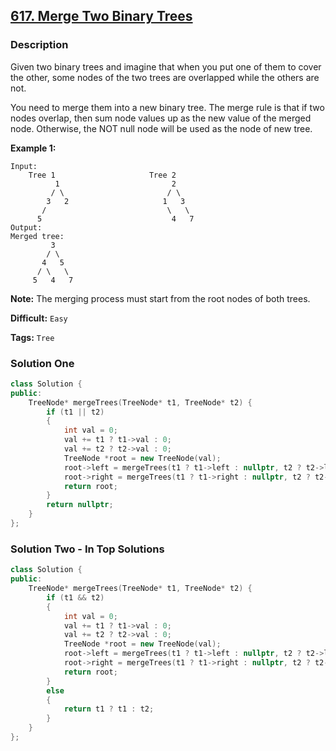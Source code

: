 ## [617. Merge Two Binary Trees](https://leetcode.com/problems/merge-two-binary-trees/#/description)

### Description

Given two binary trees and imagine that when you put one of them to cover the other, some nodes of the two trees are overlapped while the others are not.

You need to merge them into a new binary tree. The merge rule is that if two nodes overlap, then sum node values up as the new value of the merged node. Otherwise, the NOT null node will be used as the node of new tree.

**Example 1:**

```
Input: 
    Tree 1                     Tree 2                  
          1                         2                             
         / \                       / \                            
        3   2                     1   3                        
       /                           \   \                      
      5                             4   7                  
Output: 
Merged tree:
         3
        / \
       4   5
      / \   \ 
     5   4   7

```

**Note:** The merging process must start from the root nodes of both trees.



**Difficult:** `Easy`

**Tags:** `Tree`



### Solution One

```c++
class Solution {
public:
    TreeNode* mergeTrees(TreeNode* t1, TreeNode* t2) {
        if (t1 || t2)
        {
            int val = 0;
            val += t1 ? t1->val : 0;
            val += t2 ? t2->val : 0;
            TreeNode *root = new TreeNode(val);
            root->left = mergeTrees(t1 ? t1->left : nullptr, t2 ? t2->left : nullptr);
            root->right = mergeTrees(t1 ? t1->right : nullptr, t2 ? t2->right : nullptr);
            return root;
        }
        return nullptr;
    }
};
```



### Solution Two - In Top Solutions

```c++
class Solution {
public:
    TreeNode* mergeTrees(TreeNode* t1, TreeNode* t2) {
        if (t1 && t2)
        {
            int val = 0;
            val += t1 ? t1->val : 0;
            val += t2 ? t2->val : 0;
            TreeNode *root = new TreeNode(val);
            root->left = mergeTrees(t1 ? t1->left : nullptr, t2 ? t2->left : nullptr);
            root->right = mergeTrees(t1 ? t1->right : nullptr, t2 ? t2->right : nullptr);
            return root;
        }
        else
        {
            return t1 ? t1 : t2;
        }
    }
};
```



